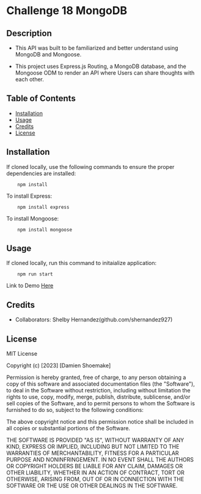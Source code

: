 # Challenge 18 MongoDB


## Description

- This API was built to be familiarized and better understand using MongoDB and Mongoose.

- This project uses Express.js Routing, a MongoDB database, and the Mongoose ODM to render an API where Users can share thoughts with each other.

## Table of Contents

- [Installation](#installation)
- [Usage](#usage)
- [Credits](#credits)
- [License](#license)

## Installation

If cloned locally, use the following commands to ensure the proper dependencies are installed:

```
    npm install
```

To install Express:

```
    npm install express
```

To install Mongoose:

```
    npm install mongoose
```

## Usage

If cloned locally, run this command to initaialize application:

```
    npm run start
```

Link to Demo [Here](https://drive.google.com/file/d/1913Y1bpoNl8imTGRqiP4438WF3mg1Xab/view)

## Credits

- Collaborators: Shelby Hernandez(github.com/shernandez927)


## License

MIT License

Copyright (c) [2023] [Damien Shoemake]

Permission is hereby granted, free of charge, to any person obtaining a copy
of this software and associated documentation files (the "Software"), to deal
in the Software without restriction, including without limitation the rights
to use, copy, modify, merge, publish, distribute, sublicense, and/or sell
copies of the Software, and to permit persons to whom the Software is
furnished to do so, subject to the following conditions:

The above copyright notice and this permission notice shall be included in all
copies or substantial portions of the Software.

THE SOFTWARE IS PROVIDED "AS IS", WITHOUT WARRANTY OF ANY KIND, EXPRESS OR
IMPLIED, INCLUDING BUT NOT LIMITED TO THE WARRANTIES OF MERCHANTABILITY,
FITNESS FOR A PARTICULAR PURPOSE AND NONINFRINGEMENT. IN NO EVENT SHALL THE
AUTHORS OR COPYRIGHT HOLDERS BE LIABLE FOR ANY CLAIM, DAMAGES OR OTHER
LIABILITY, WHETHER IN AN ACTION OF CONTRACT, TORT OR OTHERWISE, ARISING FROM,
OUT OF OR IN CONNECTION WITH THE SOFTWARE OR THE USE OR OTHER DEALINGS IN THE
SOFTWARE.
